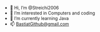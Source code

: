 - 👋 Hi, I’m @Streichi2006
- 👀 I’m interested in Computers and coding
- 🌱 I’m currently learning Java
- 📫 BastiatGithub@gmail.com
